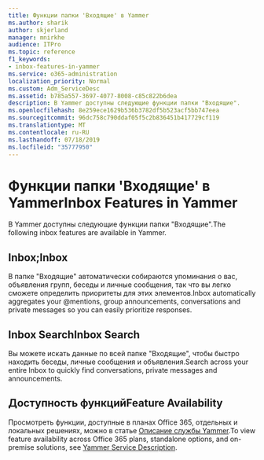 ```yaml
---
title: Функции папки 'Входящие' в Yammer
ms.author: sharik
author: skjerland
manager: mnirkhe
audience: ITPro
ms.topic: reference
f1_keywords:
- inbox-features-in-yammer
ms.service: o365-administration
localization_priority: Normal
ms.custom: Adm_ServiceDesc
ms.assetid: b785a557-3697-4077-8008-c85c822b6dea
description: В Yammer доступны следующие функции папки "Входящие".
ms.openlocfilehash: 8e259ece1629b536b3782df5b523acf5bb747eea
ms.sourcegitcommit: 96dc758c790ddaf05f5c2b836451b417729cf119
ms.translationtype: MT
ms.contentlocale: ru-RU
ms.lasthandoff: 07/18/2019
ms.locfileid: "35777950"
---
```

# <a name="inbox-features-in-yammer"></a><span data-ttu-id="11775-103">Функции папки 'Входящие' в Yammer</span><span class="sxs-lookup"><span data-stu-id="11775-103">Inbox Features in Yammer</span></span>

<span data-ttu-id="11775-104">В Yammer доступны следующие функции папки "Входящие".</span><span class="sxs-lookup"><span data-stu-id="11775-104">The following inbox features are available in Yammer.</span></span>
  
## <a name="inbox"></a><span data-ttu-id="11775-105">Inbox;</span><span class="sxs-lookup"><span data-stu-id="11775-105">Inbox</span></span>
<span data-ttu-id="11775-106"><a name="bkmk_Inbox"> </a></span><span class="sxs-lookup"><span data-stu-id="11775-106"></span></span>

<span data-ttu-id="11775-107">В папке "Входящие" автоматически собираются упоминания о вас, объявления групп, беседы и личные сообщения, так что вы легко сможете определить приоритеты для этих элементов.</span><span class="sxs-lookup"><span data-stu-id="11775-107">Inbox automatically aggregates your @mentions, group announcements, conversations and private messages so you can easily prioritize responses.</span></span>
  
## <a name="inbox-search"></a><span data-ttu-id="11775-108">Inbox Search</span><span class="sxs-lookup"><span data-stu-id="11775-108">Inbox Search</span></span>
<span data-ttu-id="11775-109"><a name="bkmk_InboxSearch"> </a></span><span class="sxs-lookup"><span data-stu-id="11775-109"></span></span>

<span data-ttu-id="11775-110">Вы можете искать данные по всей папке "Входящие", чтобы быстро находить беседы, личные сообщения и объявления.</span><span class="sxs-lookup"><span data-stu-id="11775-110">Search across your entire Inbox to quickly find conversations, private messages and announcements.</span></span>
  
## <a name="feature-availability"></a><span data-ttu-id="11775-111">Доступность функций</span><span class="sxs-lookup"><span data-stu-id="11775-111">Feature Availability</span></span>
<span data-ttu-id="11775-112"><a name="bkmk_InboxSearch"> </a></span><span class="sxs-lookup"><span data-stu-id="11775-112"></span></span>

<span data-ttu-id="11775-113">Просмотреть функции, доступные в планах Office 365, отдельных и локальных решениях, можно в статье [Описание службы Yammer](yammer-service-description.md).</span><span class="sxs-lookup"><span data-stu-id="11775-113">To view feature availability across Office 365 plans, standalone options, and on-premise solutions, see [Yammer Service Description](yammer-service-description.md).</span></span>
  


